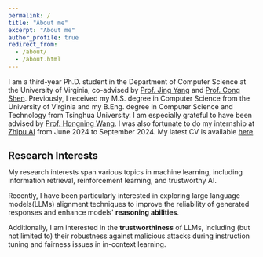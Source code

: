 ```yaml
---
permalink: /
title: "About me"
excerpt: "About me"
author_profile: true
redirect_from: 
  - /about/
  - /about.html
---
```


I am a third-year Ph.D. student in the Department of Computer Science at the University of Virginia, co-advised by [Prof. Jing Yang](https://www.ee.psu.edu/yang/) and [Prof. Cong Shen](https://cshen317.github.io/). Previously, I received my M.S. degree in Computer Science from the University of Virginia and my B.Eng. degree in Computer Science and Technology from Tsinghua University. I am especially grateful to have been advised by [Prof. Hongning Wang](https://www.cs.virginia.edu/~hw5x/). I was also fortunate to do my internship at [Zhipu AI](https://www.zhipuai.cn/) from June 2024 to September 2024. My latest CV is available [here](http://peter-peng-w.github.io/files/Resume_Peng_Wang.pdf).

<h1 style="font-size: 20px;">Research Interests</h1>
My research interests span various topics in machine learning, including information retrieval, reinforcement learning, and trustworthy AI.

Recently, I have been particularly interested in exploring large language models(LLMs) alignment techniques to improve the reliability of generated responses and enhance models' **reasoning abilities**.

<!-- - Efficient Reasoning: Designing framework for efficient reasoning to compress the wordy reasoning chain in o1-like models.
- LLM Alignment:  -->

Additionally, I am interested in the **trustworthiness** of LLMs, including (but not limited to) their robustness against malicious attacks during instruction tuning and fairness issues in in-context learning.

<!-- Publications
======
- **[SoLaR@NeurIPS'24 Spotlight]** On Demonstration Selection for Improving Fairness in Language Models  
  Song Wang, __Peng Wang__, Yushun Dong, Tong Zhou, Lu Cheng, Yangfeng Ji, Jundong Li

- **[SoLaR@NeurIPS'24]** CEB: Compositional Evaluation Benchmark for Fairness in Large Language Models [\[arXiv\]](https://arxiv.org/abs/2407.02408)  
  Song Wang\*, __Peng Wang\*__, Tong Zhou, Yushun Dong, Zhen Tan, Jundong Li 

- **[TheWebConf'22]** Graph-based Extractive Explainer for Recommendations [\[arXiv\]](https://arxiv.org/abs/2202.09730)  
  __Peng Wang\*__, Renqin Cai\*, Hongning Wang -->
